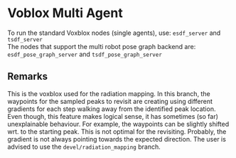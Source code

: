 # Voblox Multi Agent
To run the standard Voxblox nodes (single agents), use: `esdf_server` and `tsdf_server`  
The nodes that support the multi robot pose graph backend are: `esdf_pose_graph_server` and `tsdf_pose_graph_server`

## Remarks

This is the voxblox used for the radiation mapping. In this branch, the waypoints for the sampled peaks to revisit are creating using different gradients for each step walking away from the identified peak location.
Even though, this feature makes logical sense, it has sometimes (so far) unexplainable behaviour. For example, the waypoints can be slightly shifted wrt. to the starting peak. This is not optimal for the revisiting. Probably, the gradient is not always pointing towards the expected direction. The user is advised to use the `devel/radiation_mapping` branch.
